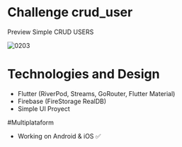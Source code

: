 # Challenge crud_user 

Preview Simple CRUD USERS 

![0203](https://github.com/evest-dev/my-config-nvim/assets/74104584/1fe30a9c-cd8d-4de0-ae86-70d1d6a2d246)


# Technologies and Design
+ Flutter (RiverPod, Streams, GoRouter, Flutter Material)
+ Firebase (FireStorage RealDB)
+ Simple UI Proyect

#Multiplataform
+ Working on Android & iOS :white_check_mark:
  
